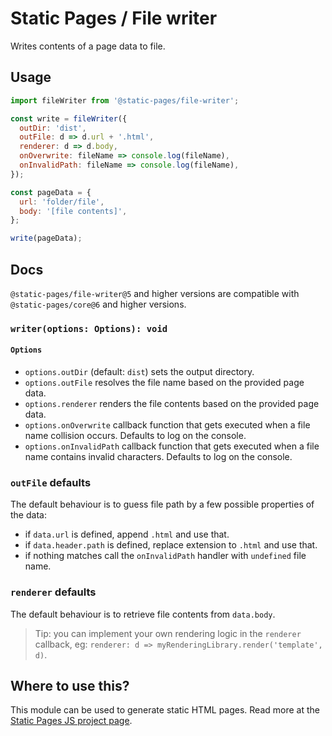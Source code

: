 # Static Pages / File writer
Writes contents of a page data to file.

## Usage
```js
import fileWriter from '@static-pages/file-writer';

const write = fileWriter({
  outDir: 'dist',
  outFile: d => d.url + '.html',
  renderer: d => d.body,
  onOverwrite: fileName => console.log(fileName),
  onInvalidPath: fileName => console.log(fileName),
});

const pageData = {
  url: 'folder/file',
  body: '[file contents]',
};

write(pageData);
```

## Docs

`@static-pages/file-writer@5` and higher versions are compatible with `@static-pages/core@6` and higher versions.

### __`writer(options: Options): void`__

#### `Options`
- `options.outDir` (default: `dist`) sets the output directory.
- `options.outFile` resolves the file name based on the provided page data.
- `options.renderer` renders the file contents based on the provided page data.
- `options.onOverwrite` callback function that gets executed when a file name collision occurs. Defaults to log on the console.
- `options.onInvalidPath` callback function that gets executed when a file name contains invalid characters. Defaults to log on the console.

### `outFile` defaults
The default behaviour is to guess file path by a few possible properties of the data:

- if `data.url` is defined, append `.html` and use that.
- if `data.header.path` is defined, replace extension to `.html` and use that.
- if nothing matches call the `onInvalidPath` handler with `undefined` file name.

### `renderer` defaults
The default behaviour is to retrieve file contents from `data.body`.

> Tip: you can implement your own rendering logic in the `renderer` callback, eg: `renderer: d => myRenderingLibrary.render('template', d)`.

## Where to use this?
This module can be used to generate static HTML pages. Read more at the [Static Pages JS project page](https://staticpagesjs.github.io/).
